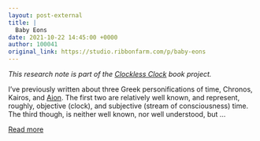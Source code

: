 ```yaml
---
layout: post-external
title: |
  Baby Eons
date: 2021-10-22 14:45:00 +0000
author: 100041
original_link: https://studio.ribbonfarm.com/p/baby-eons
---
```


_This research note is part of the [Clockless Clock](https://studio.ribbonfarm.com/subscribe?utm_medium=rss&utm_content=42970084) book project._

I’ve previously written about three Greek personifications of time, Chronos, Kairos, and [Aion](https://studio.ribbonfarm.com/subscribe?utm_medium=rss&utm_content=42970084). The first two are relatively well known, and represent, roughly, objective (clock), and subjective (stream of consciousness) time. The third though, is neither well known, nor well understood, but …

[Read more](https://studio.ribbonfarm.com/p/baby-eons)
